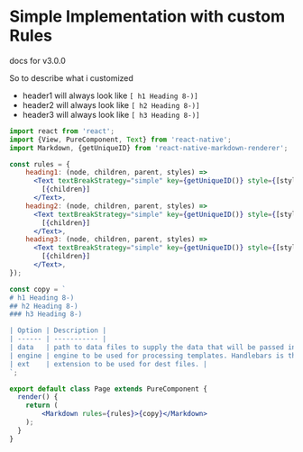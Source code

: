 # Simple Implementation with custom Rules

docs for v3.0.0

So to describe what i customized 
 - header1 will always look like ```[ h1 Heading 8-)]```
 - header2 will always look like ```[ h2 Heading 8-)]```
 - header3 will always look like ```[ h3 Heading 8-)]```
 

```jsx
import react from 'react';
import {View, PureComponent, Text} from 'react-native';
import Markdown, {getUniqueID} from 'react-native-markdown-renderer';

const rules = {
    heading1: (node, children, parent, styles) =>
      <Text textBreakStrategy="simple" key={getUniqueID()} style={[styles.heading, styles.heading1]}>
        [{children}]
      </Text>,
    heading2: (node, children, parent, styles) =>
      <Text textBreakStrategy="simple" key={getUniqueID()} style={[styles.heading, styles.heading2]}>
        [{children}]
      </Text>,
    heading3: (node, children, parent, styles) =>
      <Text textBreakStrategy="simple" key={getUniqueID()} style={[styles.heading, styles.heading3]}>
        [{children}]
      </Text>,
});

const copy = `
# h1 Heading 8-)
## h2 Heading 8-)
### h3 Heading 8-)

| Option | Description |
| ------ | ----------- |
| data   | path to data files to supply the data that will be passed into templates. |
| engine | engine to be used for processing templates. Handlebars is the default. |
| ext    | extension to be used for dest files. |
`;

export default class Page extends PureComponent {
  render() {
    return (
    	<Markdown rules={rules}>{copy}</Markdown>
    );
  }
}
```
